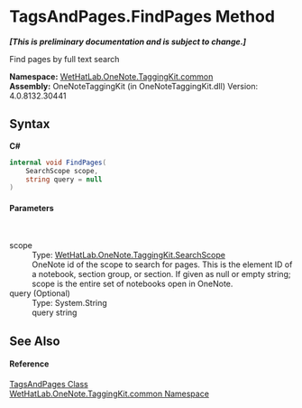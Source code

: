 # TagsAndPages.FindPages Method 
 _**\[This is preliminary documentation and is subject to change.\]**_

Find pages by full text search

**Namespace:**&nbsp;<a href="bcdbab9c-63d1-48a4-6937-af53fb8d9a55">WetHatLab.OneNote.TaggingKit.common</a><br />**Assembly:**&nbsp;OneNoteTaggingKit (in OneNoteTaggingKit.dll) Version: 4.0.8132.30441

## Syntax

**C#**<br />
``` C#
internal void FindPages(
	SearchScope scope,
	string query = null
)
```


#### Parameters
&nbsp;<dl><dt>scope</dt><dd>Type: <a href="8e6adcff-7174-4ef1-6f26-1dcd37a6e6fe">WetHatLab.OneNote.TaggingKit.SearchScope</a><br />OneNote id of the scope to search for pages. This is the element ID of a notebook, section group, or section. If given as null or empty string; scope is the entire set of notebooks open in OneNote.</dd><dt>query (Optional)</dt><dd>Type: System.String<br />query string</dd></dl>

## See Also


#### Reference
<a href="55690233-0343-b962-e73d-0385d0bc7865">TagsAndPages Class</a><br /><a href="bcdbab9c-63d1-48a4-6937-af53fb8d9a55">WetHatLab.OneNote.TaggingKit.common Namespace</a><br />